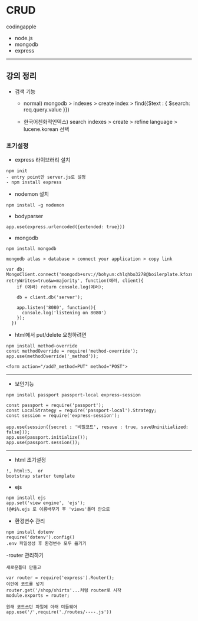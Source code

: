 # CRUD

codingapple

- node.js
- mongodb
- express

---

## 강의 정리

- 검색 기능

  - normal) mongodb > indexes > create index >
    find({$text : { $search: req.query.value }})

  - 한국어친화적인덱스) search indexes > create > refine language > lucene.korean 선택

### 초기설정

- express 라이브러리 설치

```
npm init
- entry point만 server.js로 설정
- npm install express
```

- nodemon 설치

```
npm install -g nodemon
```

- bodyparser

```
app.use(express.urlencoded({extended: true}))
```

- mongodb

```
npm install mongodb

mongodb atlas > database > connect your application > copy link

var db;
MongoClient.connect('mongodb+srv://bohyun:chlqhbo3278@boilerplate.kfozn.mongodb.net/?retryWrites=true&w=majority', function(에러, client){
    if (에러) return console.log(에러);

    db = client.db('server');

    app.listen('8080', function(){
      console.log('listening on 8080')
    });
  })
```

- html에서 put/delete 요청하려면

```
npm install method-override
const methodOverride = require('method-override');
app.use(methodOverride('_method'));

<form action="/add?_method=PUT" method="POST">
```

---

- 보안기능

```
npm install passport passport-local express-session

const passport = require('passport');
const LocalStrategy = require('passport-local').Strategy;
const session = require('express-session');

app.use(session({secret : '비밀코드', resave : true, saveUninitialized: false}));
app.use(passport.initialize());
app.use(passport.session());
```

---

- html 초기설정

```
!, html:5,  or
bootstrap starter template
```

- ejs

```
npm install ejs
app.set('view engine', 'ejs');
!@#$%.ejs 로 이름바꾸기 후 'views'폴더 안으로
```

- 환경변수 관리

```
npm install dotenv
require('dotenv').config()
.env 파일생성 후 환경변수 모두 옮기기
```

-router 관리하기

```
새로운폴더 만들고

var router = require('express').Router();
이안에 코드를 넣기
router.get('/shop/shirts'...처럼 router로 시작
module.exports = router;

원래 코드쓰던 파일에 아래 미들웨어
app.use('/',require('./routes/----.js'))
```
